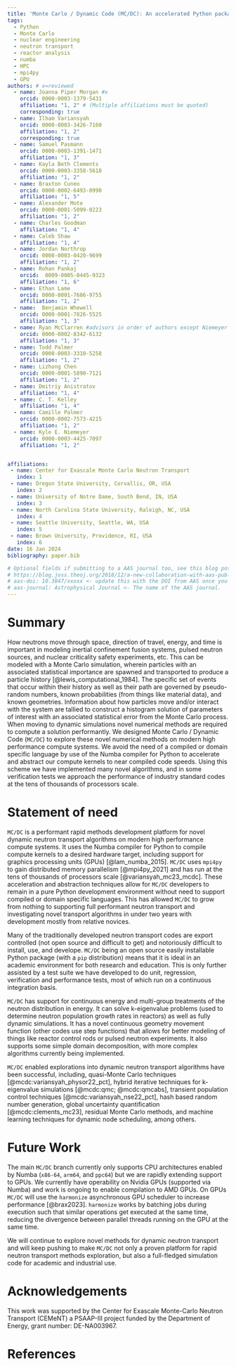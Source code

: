 ```yaml
---
title: 'Monte Carlo / Dynamic Code (MC/DC): An accelerated Python package for fully transient neutron transport and rapid methods development'
tags:
  - Python
  - Monte Carlo
  - nuclear engineering
  - neutron transport
  - reactor analysis
  - numba
  - HPC
  - mpi4py
  - GPU
authors: # x=reviewed
  - name: Joanna Piper Morgan #x
    orcid: 0000-0003-1379-5431
    affiliation: "1, 2" # (Multiple affiliations must be quoted)
    corresponding: true
  - name: Ilham Variansyah
    orcid: 0000-0003-3426-7160
    affiliation: "1, 2"
    corresponding: true
  - name: Samuel Pasmann
    orcid: 0000-0003-1391-1471
    affiliation: "1, 3"
  - name: Kayla Beth Clements
    orcid: 0000-0003-3358-5618
    affiliation: "1, 2"
  - name: Braxton Cuneo
    orcid: 0000-0002-6493-0990
    affiliation: "1, 5"
  - name: Alexander Mote 
    orcid: 0000-0001-5099-0223
    affiliation: "1, 2"
  - name: Charles Goodman
    affiliation: "1, 4"
  - name: Caleb Shaw 
    affiliation: "1, 4"
  - name: Jordan Northrop 
    orcid: 0000-0003-0420-9699
    affiliation: "1, 2"
  - name: Rohan Pankaj
    orcid:  0009-0005-0445-9323
    affiliation: "1, 6"
  - name: Ethan Lame
    orcid: 0000-0001-7686-9755
    affiliation: "1, 2"
  - name:  Benjamin Whewell
    orcid: 0000-0001-7826-5525
    affiliation: "1, 3"
  - name: Ryan McClarren #advisors in order of authors except Niemeyer
    orcid: 0000-0002-8342-6132
    affiliation: "1, 3"
  - name: Todd Palmer
    orcid: 0000-0003-3310-5258
    affiliation: "1, 2"
  - name: Lizhong Chen 
    orcid: 0000-0001-5890-7121
    affiliation: "1, 2"
  - name: Dmitriy Anistratov
    affiliation: "1, 4"
  - name: C. T. Kelley
    affiliation: "1, 4"
  - name: Camille Palmer
    orcid: 0000-0002-7573-4215
    affiliation: "1, 2"
  - name: Kyle E. Niemeyer
    orcid: 0000-0003-4425-7097
    affiliation: "1, 2"


affiliations:
 - name: Center for Exascale Monte Carlo Neutron Transport
   index: 1
 - name: Oregon State University, Corvallis, OR, USA
   index: 2
 - name: University of Notre Dame, South Bend, IN, USA
   index: 3
 - name: North Carolina State University, Raleigh, NC, USA
   index: 4
 - name: Seattle University, Seattle, WA, USA
   index: 5
 - name: Brown University, Providence, RI, USA
   index: 6
date: 16 Jan 2024
bibliography: paper.bib

# Optional fields if submitting to a AAS journal too, see this blog post:
# https://blog.joss.theoj.org/2018/12/a-new-collaboration-with-aas-publishing
# aas-doi: 10.3847/xxxxx <- update this with the DOI from AAS once you know it.
# aas-journal: Astrophysical Journal <- The name of the AAS journal.
---
```


# Summary

How neutrons move through space, direction of travel, energy, and time is important in modeling inertial confinement fusion systems, pulsed neutron sources, and nuclear criticality safety experiments, etc.
This can be modeled with a Monte Carlo simulation, wherein particles with an associated statistical importance are spawned and transported to produce a particle history [@lewis_computational_1984].
The specific set of events that occur within their history as well as their path are governed by pseudo-random numbers, known probabilities (from things like material data), and known geometries.
Information about how particles move and/or interact with the system are tallied to construct a histogram solution of parameters of interest with an associated statistical error from the Monte Carlo process. 
When moving to dynamic simulations novel numerical methods are required to compute a solution performantly.
We designed Monte Carlo / Dynamic Code (`MC/DC`) to explore these novel numerical methods on modern high performance compute systems.
We avoid the need of a compiled or domain specific language by use of the Numba compiler for Python to accelerate and abstract our compute kernels to near compiled code speeds.
Using this scheme we have implemented many novel algorithms, and in some verification tests we approach the performance of industry standard codes at the tens of thousands of processors scale.

# Statement of need

`MC/DC` is a performant rapid methods development platform for novel dynamic neutron transport algorithms on modern high performance compute systems.
It uses the Numba compiler for Python to compile compute kernels to a desired hardware target, including support for graphics processing units (GPUs) [@lam_numba_2015].
`MC/DC` uses `mpi4py` to gain distributed memory parallelism [@mpi4py_2021] and has run at the tens of thousands of processors scale [@variansyah_mc23_mcdc].
These acceleration and abstraction techniques allow for `MC/DC` developers to remain in a pure Python development environment without need to support compiled or domain specific languages. 
This has allowed `MC/DC` to grow from nothing to supporting full performant neutron transport and investigating novel transport algorithms in under two years with development mostly from relative novices.

Many of the traditionally developed neutron transport codes are export controlled (not open source and difficult to get) and notoriously difficult to install, use, and develope.
`MC/DC` being an open source easily installable Python package (with a `pip` distribution) means that it is ideal in an academic environment for both research and education.
This is only further assisted by a test suite we have developed to do unit, regression, verification and performance tests, most of which run on a continuous integration basis.

`MC/DC` has support for continuous energy and multi-group treatments of the neutron distribution in energy.
It can solve k-eigenvalue problems (used to determine neutron population growth rates in reactors) as well as fully dynamic simulations.
It has a novel continuous geometry movement function (other codes use step functions) that allows for better modeling of things like reactor control rods or pulsed neutron experiments.
It also supports some simple domain decomposition, with more complex algorithms currently being implemented.

`MC/DC` enabled explorations into dynamic neutron transport algorithms have been successful, including, quasi-Monte Carlo techniques [@mcdc:variansyah_physor22_pct], hybrid iterative techniques for k-eigenvalue simulations [@mcdc:qmc; @mcdc:qmcabs], transient population control techniques [@mcdc:variansyah_nse22_pct], hash based random number generation, global uncertainty quantification [@mcdc:clements_mc23], residual Monte Carlo methods, and machine learning techniques for dynamic node scheduling, among others.

# Future Work

The main `MC/DC` branch currently only supports CPU architectures enabled by Numba (`x86-64`, `arm64`, and `ppc64`) but we are rapidly extending support to GPUs.
We currently have operability on Nvidia GPUs (supported via Numba) and work is ongoing to enable compilation to AMD GPUs.
On GPUs `MC/DC` will use the `harmonize` asynchronous GPU scheduler to increase performance [@brax2023].
`harmonize` works by batching jobs during execution such that similar operations get executed at the same time, reducing the divergence between parallel threads running on the GPU at the same time.

We will continue to explore novel methods for dynamic neutron transport and will keep pushing to make `MC/DC` not only a proven platform for rapid neutron transport methods exploration, but also a full-fledged simulation code for academic and industrial use.

# Acknowledgements

This work was supported by the Center for Exascale Monte-Carlo Neutron Transport (CEMeNT) a PSAAP-III project funded by the Department of Energy, grant number: DE-NA003967.

# References